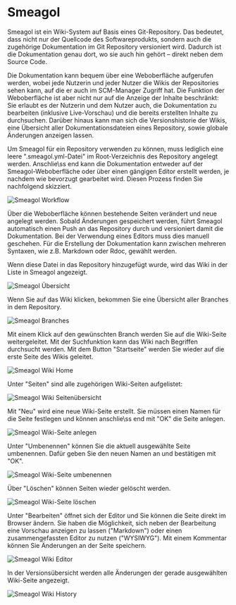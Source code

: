 # Smeagol

Smeagol ist ein Wiki-System auf Basis eines Git-Repository. Das bedeutet, dass nicht nur der Quellcode des Softwareprodukts, sondern auch die zugehörige Dokumentation im Git Repository versioniert wird. Dadurch ist die Dokumentation genau dort, wo sie auch hin gehört – direkt neben dem Source Code.  

Die Dokumentation kann bequem über eine Weboberfläche aufgerufen werden, wobei jede Nutzerin und jeder Nutzer die Wikis der Repositories sehen kann, auf die er auch im SCM-Manager Zugriff hat. Die Funktion der Weboberfläche ist aber nicht nur auf die Anzeige der Inhalte beschränkt: Sie erlaubt es der Nutzerin und dem Nutzer auch, die Dokumentation zu bearbeiten (inklusive Live-Vorschau) und die bereits erstellten Inhalte zu durchsuchen. Darüber hinaus kann man sich die Versionshistorie der Wikis, eine Übersicht aller Dokumentationsdateien eines Repository, sowie globale Änderungen anzeigen lassen.  

Um Smeagol für ein Repository verwenden zu können, muss lediglich eine leere 
".smeagol.yml-Datei" im Root-Verzeichnis des Repository angelegt werden. Anschlie\ss end kann die Dokumentation entweder auf der Smeagol-Weboberfläche oder über einen gängigen Editor erstellt werden, je nachdem wie  bevorzugt gearbeitet wird. Diesen Prozess finden Sie nachfolgend skizziert.

![Smeagol Workflow](figures/smeagol/SmeagolWorkflow.png)

Über die Weboberfläche können bestehende Seiten verändert und neue angelegt werden. Sobald Änderungen gespeichert werden, führt Smeagol automatisch einen Push an das Repository durch und versioniert damit die Dokumentation. Bei der Verwendung eines Editors muss dies manuell geschehen. Für die Erstellung der Dokumentation kann zwischen mehreren Syntaxen, wie z.B. Markdown oder Rdoc, gewählt werden.

Wenn diese Datei in das Repository hinzugefügt wurde, wird das Wiki in der Liste in Smeagol angezeigt.

![Smeagol Übersicht](figures/smeagol/SmeagolUebersicht.png)



Wenn Sie auf das Wiki klicken, bekommen Sie eine Übersicht aller Branches in dem Repository.

![Smeagol Branches](figures/smeagol/SmeagolBranches.png)

Mit einem Klick auf den gewünschten Branch werden Sie auf die Wiki-Seite weitergeleitet.
Mit der Suchfunktion kann das Wiki nach Begriffen durchsucht werden. Mit dem Button "Startseite" werden Sie wieder auf die erste Seite des Wikis geleitet.

![Smeagol Wiki Home](figures/smeagol/SmeagolWiki.png)



Unter "Seiten" sind alle zugehörigen Wiki-Seiten aufgelistet:

![Smeagol Wiki Seitenübersicht](figures/smeagol/SmeagolWikiDateien.png)

Mit "Neu" wird eine neue Wiki-Seite erstellt. Sie müssen einen Namen für die Seite festlegen und können anschlie\ss end mit "OK" die Seite anlegen.

![Smeagol Wiki-Seite anlegen](figures/smeagol/SmeagolWikiNeueSeite.png)



Unter "Umbenennen" können Sie die aktuell ausgewählte Seite umbenennen. Dafür geben Sie den neuen Namen an und bestätigen mit "OK".

![Smeagol Wiki-Seite umbenennen](figures/smeagol/SmeagolWikiSeiteUmbenennen.png)



Über "Löschen" können Seiten wieder gelöscht werden.

![Smeagol Wiki-Seite löschen](figures/smeagol/SmeagolWikiSeiteEntf.png)

Unter "Bearbeiten" öffnet sich der Editor und Sie können die Seite direkt im Browser ändern. Sie haben die Möglichkeit, sich neben der Bearbeitung eine Vorschau anzeigen zu lassen ("Markdown") oder einen zusammengefassten Editor zu nutzen ("WYSIWYG"). Mit einem Kommentar können Sie Änderungen an der Seite speichern.

![Smeagol Wiki Editor](figures/smeagol/SmeagolEditor.png)



In der Versionsübersicht werden alle Änderungen der gerade ausgewählten Wiki-Seite angezeigt.

![Smeagol Wiki History](figures/smeagol/SmeagolVersion.png)

